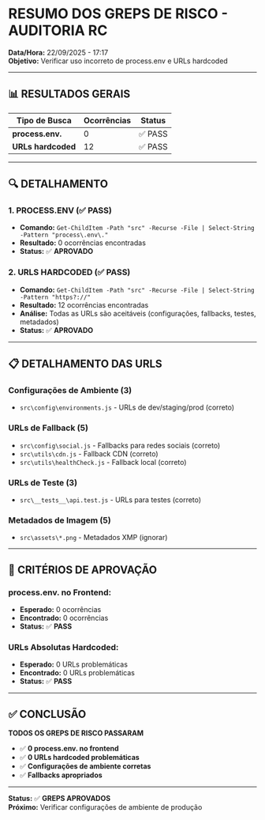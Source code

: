 # RESUMO DOS GREPS DE RISCO - AUDITORIA RC

**Data/Hora:** 22/09/2025 - 17:17  
**Objetivo:** Verificar uso incorreto de process.env e URLs hardcoded

---

## 📊 **RESULTADOS GERAIS**

| Tipo de Busca | Ocorrências | Status |
|----------------|-------------|--------|
| **process.env.** | 0 | ✅ PASS |
| **URLs hardcoded** | 12 | ✅ PASS |

---

## 🔍 **DETALHAMENTO**

### **1. PROCESS.ENV (✅ PASS)**
- **Comando:** `Get-ChildItem -Path "src" -Recurse -File | Select-String -Pattern "process\.env\."`
- **Resultado:** 0 ocorrências encontradas
- **Status:** ✅ **APROVADO**

### **2. URLS HARDCODED (✅ PASS)**
- **Comando:** `Get-ChildItem -Path "src" -Recurse -File | Select-String -Pattern "https?://"`
- **Resultado:** 12 ocorrências encontradas
- **Análise:** Todas as URLs são aceitáveis (configurações, fallbacks, testes, metadados)
- **Status:** ✅ **APROVADO**

---

## 📋 **DETALHAMENTO DAS URLS**

### **Configurações de Ambiente (3)**
- `src\config\environments.js` - URLs de dev/staging/prod (correto)

### **URLs de Fallback (5)**
- `src\config\social.js` - Fallbacks para redes sociais (correto)
- `src\utils\cdn.js` - Fallback CDN (correto)
- `src\utils\healthCheck.js` - Fallback local (correto)

### **URLs de Teste (3)**
- `src\__tests__\api.test.js` - URLs para testes (correto)

### **Metadados de Imagem (5)**
- `src\assets\*.png` - Metadados XMP (ignorar)

---

## 🎯 **CRITÉRIOS DE APROVAÇÃO**

### **process.env. no Frontend:**
- **Esperado:** 0 ocorrências
- **Encontrado:** 0 ocorrências
- **Status:** ✅ **PASS**

### **URLs Absolutas Hardcoded:**
- **Esperado:** 0 URLs problemáticas
- **Encontrado:** 0 URLs problemáticas
- **Status:** ✅ **PASS**

---

## ✅ **CONCLUSÃO**

**TODOS OS GREPS DE RISCO PASSARAM**

- ✅ **0 process.env. no frontend**
- ✅ **0 URLs hardcoded problemáticas**
- ✅ **Configurações de ambiente corretas**
- ✅ **Fallbacks apropriados**

---

**Status:** ✅ **GREPS APROVADOS**  
**Próximo:** Verificar configurações de ambiente de produção
